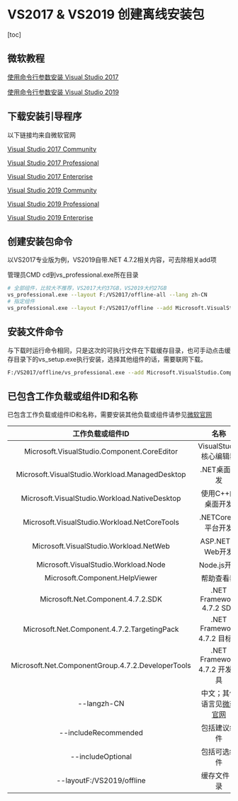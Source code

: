 # VS2017 & VS2019 创建离线安装包
[toc]

## 微软教程

[使用命令行参数安装 Visual Studio 2017](<https://docs.microsoft.com/zh-cn/visualstudio/install/use-command-line-parameters-to-install-visual-studio?view=vs-2017>)

[使用命令行参数安装 Visual Studio 2019](<https://docs.microsoft.com/zh-cn/visualstudio/install/use-command-line-parameters-to-install-visual-studio?view=vs-2019>)



## 下载安装引导程序

以下链接均来自微软官网

[Visual Studio 2017 Community](https://visualstudio.microsoft.com/thank-you-downloading-visual-studio/?sku=community&rel=15&utm_medium=microsoft&utm_source=docs.microsoft.com&utm_campaign=link+cta&utm_content=download+commandline+parameters+vs2017)

[Visual Studio 2017 Professional](https://visualstudio.microsoft.com/thank-you-downloading-visual-studio/?sku=professional&rel=15&utm_medium=microsoft&utm_source=docs.microsoft.com&utm_campaign=link+cta&utm_content=download+commandline+parameters+vs2017)

[Visual Studio 2017 Enterprise](https://visualstudio.microsoft.com/thank-you-downloading-visual-studio/?sku=enterprise&rel=15&utm_medium=microsoft&utm_source=docs.microsoft.com&utm_campaign=link+cta&utm_content=download+commandline+parameters+vs2017)

[Visual Studio 2019 Community](https://visualstudio.microsoft.com/thank-you-downloading-visual-studio/?sku=community&rel=16&utm_medium=microsoft&utm_source=docs.microsoft.com&utm_campaign=offline+install&utm_content=download+vs2019)

[Visual Studio 2019 Professional](https://visualstudio.microsoft.com/thank-you-downloading-visual-studio/?sku=professional&rel=16&utm_medium=microsoft&utm_source=docs.microsoft.com&utm_campaign=offline+install&utm_content=download+vs2019)


[Visual Studio 2019 Enterprise](https://visualstudio.microsoft.com/thank-you-downloading-visual-studio/?sku=enterprise&rel=16&utm_medium=microsoft&utm_source=docs.microsoft.com&utm_campaign=offline+install&utm_content=download+vs2019)



## 创建安装包命令

以VS2017专业版为例，VS2019自带.NET 4.7.2相关内容，可去除相关add项

管理员CMD cd到vs_professional.exe所在目录
```bash
# 全部组件，比较大不推荐，VS2017大约37GB，VS2019大约27GB
vs_professional.exe --layout F:/VS2017/offline-all --lang zh-CN
# 指定组件
vs_professional.exe --layout F:/VS2017/offline --add Microsoft.VisualStudio.Component.CoreEditor --includeRecommended --add Microsoft.VisualStudio.Workload.ManagedDesktop --includeRecommended --add Microsoft.VisualStudio.Workload.NativeDesktop --includeRecommended --add Microsoft.VisualStudio.Workload.NetCoreTools --includeRecommended --add Microsoft.VisualStudio.Workload.NetWeb --includeRecommended --add Microsoft.VisualStudio.Workload.Node --includeRecommended --add Microsoft.Component.HelpViewer --add Microsoft.Net.Component.4.7.2.SDK --add Microsoft.Net.Component.4.7.2.TargetingPack --add Microsoft.Net.ComponentGroup.4.7.2.DeveloperTools --lang zh-CN
```


## 安装文件命令

与下载时运行命令相同，只是这次的可执行文件在下载缓存目录，也可手动点击缓存目录下的vs_setup.exe执行安装，选择其他组件的话，需要联网下载。
```bash
F:/VS2017/offline/vs_professional.exe --add Microsoft.VisualStudio.Component.CoreEditor --includeRecommended --add Microsoft.VisualStudio.Workload.ManagedDesktop --includeRecommended --add Microsoft.VisualStudio.Workload.NativeDesktop --includeRecommended --add Microsoft.VisualStudio.Workload.NetCoreTools --includeRecommended --add Microsoft.VisualStudio.Workload.NetWeb --includeRecommended --add Microsoft.VisualStudio.Workload.Node --includeRecommended --add Microsoft.Component.HelpViewer --add Microsoft.Net.Component.4.7.2.SDK --add Microsoft.Net.Component.4.7.2.TargetingPack --add Microsoft.Net.ComponentGroup.4.7.2.DeveloperTools --lang zh-CN
```


## 已包含工作负载或组件ID和名称

已包含工作负载或组件ID和名称，需要安装其他负载或组件请参见[微软官网](https://docs.microsoft.com/zh-cn/visualstudio/install/workload-component-id-vs-professional?view=vs-2019)


|                 工作负载或组件ID                  |                             名称                             |
| :-----------------------------------------------: | :----------------------------------------------------------: |
|    Microsoft.VisualStudio.Component.CoreEditor    |                    VisualStudio核心编辑器                    |
|  Microsoft.VisualStudio.Workload.ManagedDesktop   |                         .NET桌面开发                         |
|   Microsoft.VisualStudio.Workload.NativeDesktop   |                      使用C++的桌面开发                       |
|   Microsoft.VisualStudio.Workload.NetCoreTools    |                      .NETCore跨平台开发                      |
|      Microsoft.VisualStudio.Workload.NetWeb       |                       ASP.NET和Web开发                       |
|       Microsoft.VisualStudio.Workload.Node        |                         Node.js开发                          |
|          Microsoft.Component.HelpViewer           |                          帮助查看器                          |
|         Microsoft.Net.Component.4.7.2.SDK         |                   .NET Framework 4.7.2 SDK                   |
|    Microsoft.Net.Component.4.7.2.TargetingPack    |                 .NET Framework 4.7.2 目标包                  |
| Microsoft.Net.ComponentGroup.4.7.2.DeveloperTools |                .NET Framework 4.7.2 开发工具                 |
|                    --langzh-CN                    | 中文；其他语言见[微软官网](<https://docs.microsoft.com/en-us/visualstudio/install/create-an-offline-installation-of-visual-studio?view=vs-2019>) |
|               --includeRecommended                |                         包括建议组件                         |
|                 --includeOptional                 |                         包括可选组件                         |
|             --layoutF:/VS2019/offline             |                         缓存文件目录                         |